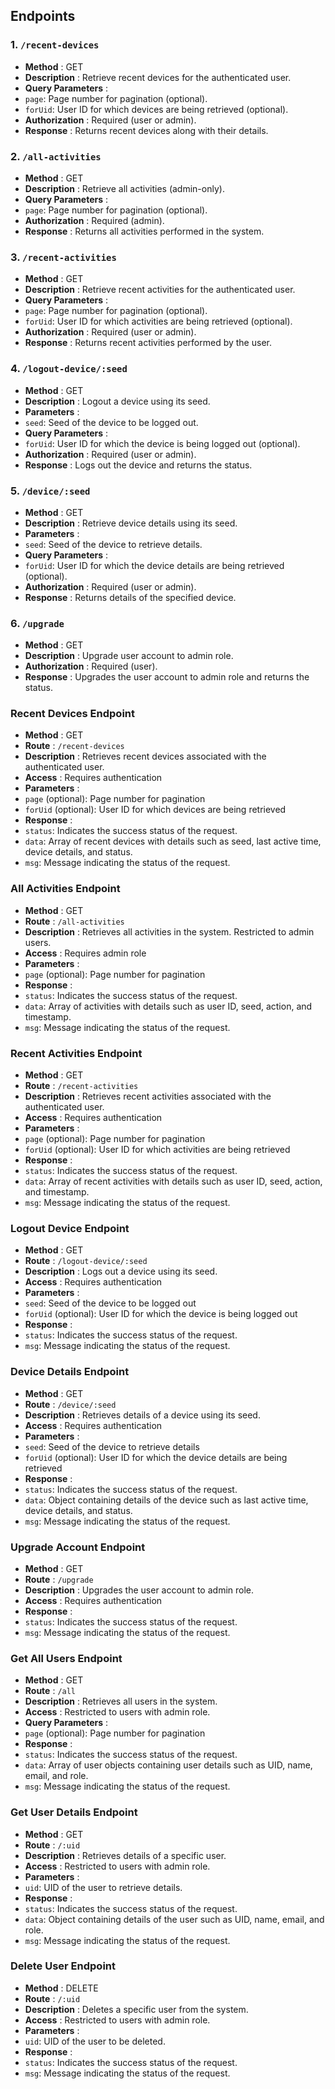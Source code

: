 ## Endpoints
### 1. `/recent-devices` 
- **Method** : GET 
- **Description** : Retrieve recent devices for the authenticated user. 
- **Query Parameters** : 
- `page`: Page number for pagination (optional). 
- `forUid`: User ID for which devices are being retrieved (optional). 
- **Authorization** : Required (user or admin). 
- **Response** : Returns recent devices along with their details.
### 2. `/all-activities` 
- **Method** : GET 
- **Description** : Retrieve all activities (admin-only). 
- **Query Parameters** : 
- `page`: Page number for pagination (optional). 
- **Authorization** : Required (admin). 
- **Response** : Returns all activities performed in the system.
### 3. `/recent-activities` 
- **Method** : GET 
- **Description** : Retrieve recent activities for the authenticated user. 
- **Query Parameters** : 
- `page`: Page number for pagination (optional). 
- `forUid`: User ID for which activities are being retrieved (optional). 
- **Authorization** : Required (user or admin). 
- **Response** : Returns recent activities performed by the user.
### 4. `/logout-device/:seed` 
- **Method** : GET 
- **Description** : Logout a device using its seed. 
- **Parameters** : 
- `seed`: Seed of the device to be logged out. 
- **Query Parameters** : 
- `forUid`: User ID for which the device is being logged out (optional). 
- **Authorization** : Required (user or admin). 
- **Response** : Logs out the device and returns the status.
### 5. `/device/:seed` 
- **Method** : GET 
- **Description** : Retrieve device details using its seed. 
- **Parameters** : 
- `seed`: Seed of the device to retrieve details. 
- **Query Parameters** : 
- `forUid`: User ID for which the device details are being retrieved (optional). 
- **Authorization** : Required (user or admin). 
- **Response** : Returns details of the specified device.
### 6. `/upgrade` 
- **Method** : GET 
- **Description** : Upgrade user account to admin role. 
- **Authorization** : Required (user). 
- **Response** : Upgrades the user account to admin role and returns the status.

### Recent Devices Endpoint 
- **Method** : GET 
- **Route** : `/recent-devices` 
- **Description** : Retrieves recent devices associated with the authenticated user. 
- **Access** : Requires authentication 
- **Parameters** : 
- `page` (optional): Page number for pagination 
- `forUid` (optional): User ID for which devices are being retrieved 
- **Response** : 
- `status`: Indicates the success status of the request. 
- `data`: Array of recent devices with details such as seed, last active time, device details, and status. 
- `msg`: Message indicating the status of the request.
### All Activities Endpoint 
- **Method** : GET 
- **Route** : `/all-activities` 
- **Description** : Retrieves all activities in the system. Restricted to admin users. 
- **Access** : Requires admin role 
- **Parameters** : 
- `page` (optional): Page number for pagination 
- **Response** : 
- `status`: Indicates the success status of the request. 
- `data`: Array of activities with details such as user ID, seed, action, and timestamp. 
- `msg`: Message indicating the status of the request.
### Recent Activities Endpoint 
- **Method** : GET 
- **Route** : `/recent-activities` 
- **Description** : Retrieves recent activities associated with the authenticated user. 
- **Access** : Requires authentication 
- **Parameters** : 
- `page` (optional): Page number for pagination 
- `forUid` (optional): User ID for which activities are being retrieved 
- **Response** : 
- `status`: Indicates the success status of the request. 
- `data`: Array of recent activities with details such as user ID, seed, action, and timestamp. 
- `msg`: Message indicating the status of the request.
### Logout Device Endpoint 
- **Method** : GET 
- **Route** : `/logout-device/:seed` 
- **Description** : Logs out a device using its seed. 
- **Access** : Requires authentication 
- **Parameters** : 
- `seed`: Seed of the device to be logged out 
- `forUid` (optional): User ID for which the device is being logged out 
- **Response** : 
- `status`: Indicates the success status of the request. 
- `msg`: Message indicating the status of the request.
### Device Details Endpoint 
- **Method** : GET 
- **Route** : `/device/:seed` 
- **Description** : Retrieves details of a device using its seed. 
- **Access** : Requires authentication 
- **Parameters** : 
- `seed`: Seed of the device to retrieve details 
- `forUid` (optional): User ID for which the device details are being retrieved 
- **Response** : 
- `status`: Indicates the success status of the request. 
- `data`: Object containing details of the device such as last active time, device details, and status. 
- `msg`: Message indicating the status of the request.
### Upgrade Account Endpoint 
- **Method** : GET 
- **Route** : `/upgrade` 
- **Description** : Upgrades the user account to admin role. 
- **Access** : Requires authentication 
- **Response** : 
- `status`: Indicates the success status of the request. 
- `msg`: Message indicating the status of the request.

### Get All Users Endpoint 
- **Method** : GET 
- **Route** : `/all` 
- **Description** : Retrieves all users in the system. 
- **Access** : Restricted to users with admin role. 
- **Query Parameters** : 
- `page` (optional): Page number for pagination 
- **Response** : 
- `status`: Indicates the success status of the request. 
- `data`: Array of user objects containing user details such as UID, name, email, and role. 
- `msg`: Message indicating the status of the request.
### Get User Details Endpoint 
- **Method** : GET 
- **Route** : `/:uid` 
- **Description** : Retrieves details of a specific user. 
- **Access** : Restricted to users with admin role. 
- **Parameters** : 
- `uid`: UID of the user to retrieve details. 
- **Response** : 
- `status`: Indicates the success status of the request. 
- `data`: Object containing details of the user such as UID, name, email, and role. 
- `msg`: Message indicating the status of the request.
### Delete User Endpoint 
- **Method** : DELETE 
- **Route** : `/:uid` 
- **Description** : Deletes a specific user from the system. 
- **Access** : Restricted to users with admin role. 
- **Parameters** : 
- `uid`: UID of the user to be deleted. 
- **Response** : 
- `status`: Indicates the success status of the request. 
- `msg`: Message indicating the status of the request.

